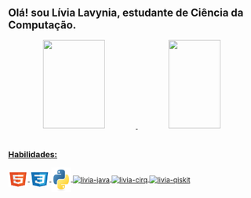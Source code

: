 ## Olá! sou Lívia Lavynia, estudante de Ciência da Computação.


<div align="center">
  <a href="https://github.com/livialavynia">
  <img height="180em" width="50%" src="https://github-readme-stats.vercel.app/api?username=livialavynia&show_icons=true&theme=dracula&include_all_commits=true&count_private=true"/>
  <img height="180em" width="46%"src="https://github-readme-stats.vercel.app/api/top-langs/?username=livialavynia&layout=compact&langs_count=7&theme=dracula"/>
</div>
<div style="display: inline_block"><br>
  <h3>Habilidades:</h3>
  <img align="center" alt="livia-HTML" height="30" width="40" src="https://raw.githubusercontent.com/devicons/devicon/master/icons/html5/html5-original.svg">
  <img align="center" alt="livia-CSS" height="30" width="40" src="https://raw.githubusercontent.com/devicons/devicon/master/icons/css3/css3-original.svg">
  <img align="center" alt="livia-Python" height="50" width="40" src="https://raw.githubusercontent.com/devicons/devicon/master/icons/python/python-original.svg">
  <img align="center" alt="livia-java" height="50" width="40" src="https://cdn.jsdelivr.net/gh/devicons/devicon/icons/java/java-original.svg">
  <img align="center" alt="livia-cirq" height="40" width="40" src="https://quantumai.google/site-assets/images/marketing/icons/shared-ic-cirq.png">
  <img align="center" alt="livia-qiskit" height="90" width="90" src="https://qiskit.org/textbook/assets/images/logo_qiskit_purple_new.svg">
</div>
  
